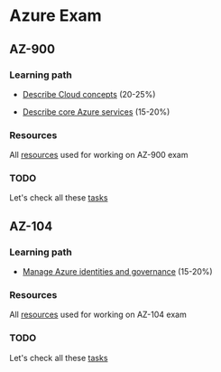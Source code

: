 # Azure Exam  

## AZ-900  

### Learning path  

- [Describe Cloud concepts](./az-900/01-describe-cloud-concepts/notes.md) (20-25%)  

- [Describe core Azure services](./az-900/02-describe-azure-services/notes.md) (15-20%) 


### Resources  

All [resources](./az-900/resources.md) used for working on AZ-900 exam  

### TODO  

Let's check all these [tasks](./az-900/todo.md)  


## AZ-104  

### Learning path

- [Manage Azure identities and governance](./az-104/01-manage-azure-identities-and-governance/notes.md) (15-20%)

### Resources  

All [resources](./az-104/resources.md) used for working on AZ-104 exam  

### TODO  

Let's check all these [tasks](./az-104/todo.md)  
